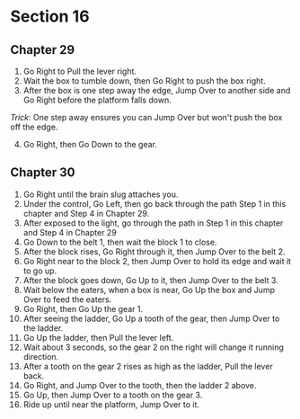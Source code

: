 # Section 16

## Chapter 29

1. Go Right to Pull the lever right.
2. Wait the box to tumble down, then Go Right to push the box right.
3. After the box is one step away the edge, Jump Over to another side and Go Right before the platform falls down.

_Trick_: One step away ensures you can Jump Over but won't push the box off the edge.

4. Go Right, then Go Down to the gear.

## Chapter 30

1. Go Right until the brain slug attaches you.
2. Under the control, Go Left, then go back through the path Step 1 in this chapter and Step 4 in Chapter 29.
3. After exposed to the light, go through the path in Step 1 in this chapter and Step 4 in Chapter 29
4. Go Down to the belt 1, then wait the block 1 to close.
5. After the block rises, Go Right through it, then Jump Over to the belt 2.
6. Go Right near to the block 2, then Jump Over to hold its edge and wait it to go up.
7. After the block goes down, Go Up to it, then Jump Over to the belt 3.
8. Wait below the eaters, when a box is near, Go Up the box and Jump Over to feed the eaters.
9. Go Right, then Go Up the gear 1.
10. After seeing the ladder, Go Up a tooth of the gear, then Jump Over to the ladder.
11. Go Up the ladder, then Pull the lever left.
12. Wait about 3 seconds, so the gear 2 on the right will change it running direction.
13. After a tooth on the gear 2 rises as high as the ladder, Pull the lever back.
14. Go Right, and Jump Over to the tooth, then the ladder 2 above.
15. Go Up, then Jump Over to a tooth on the gear 3.
16. Ride up until near the platform, Jump Over to it.